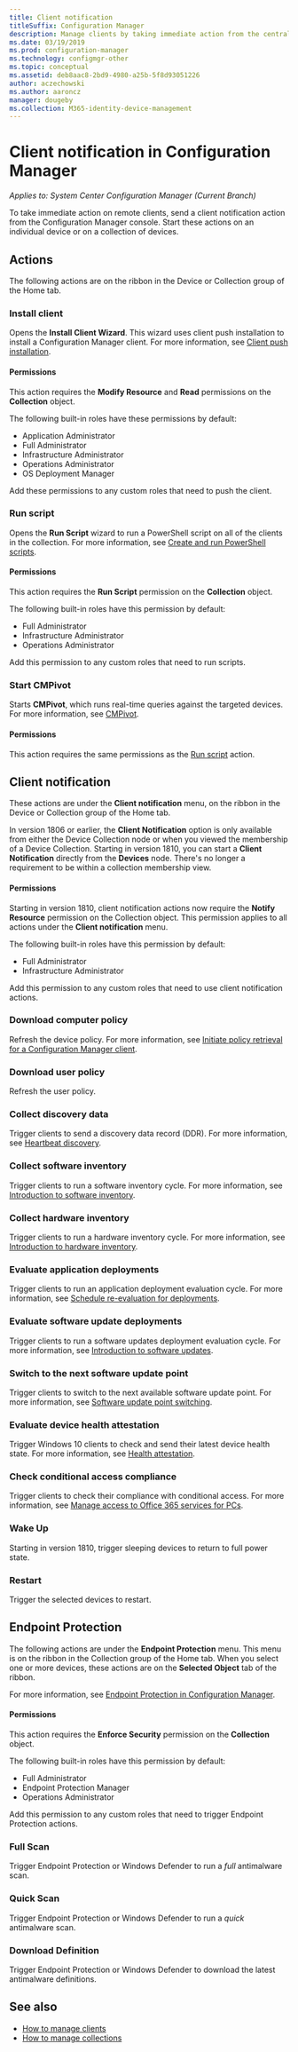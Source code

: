 ```yaml
---
title: Client notification
titleSuffix: Configuration Manager
description: Manage clients by taking immediate action from the central Configuration Manager console.
ms.date: 03/19/2019
ms.prod: configuration-manager
ms.technology: configmgr-other
ms.topic: conceptual
ms.assetid: deb8aac8-2bd9-4980-a25b-5f8d93051226
author: aczechowski
ms.author: aaroncz
manager: dougeby
ms.collection: M365-identity-device-management
---
```


# Client notification in Configuration Manager

*Applies to: System Center Configuration Manager (Current Branch)*

To take immediate action on remote clients, send a client notification action from the Configuration Manager console. Start these actions on an individual device or on a collection of devices. 



## Actions

The following actions are on the ribbon in the Device or Collection group of the Home tab. 


### Install client

Opens the **Install Client Wizard**. This wizard uses client push installation to install a Configuration Manager client. For more information, see [Client push installation](/sccm/core/clients/deploy/deploy-clients-to-windows-computers#BKMK_ClientPush).

#### Permissions
This action requires the **Modify Resource** and **Read** permissions on the **Collection** object. 

The following built-in roles have these permissions by default:
- Application Administrator  
- Full Administrator  
- Infrastructure Administrator  
- Operations Administrator  
- OS Deployment Manager  

Add these permissions to any custom roles that need to push the client.


### Run script

Opens the **Run Script** wizard to run a PowerShell script on all of the clients in the collection. For more information, see [Create and run PowerShell scripts](/sccm/apps/deploy-use/create-deploy-scripts).

#### Permissions
This action requires the **Run Script** permission on the **Collection** object. 

The following built-in roles have this permission by default:
- Full Administrator  
- Infrastructure Administrator  
- Operations Administrator  

Add this permission to any custom roles that need to run scripts.


### Start CMPivot

Starts **CMPivot**, which runs real-time queries against the targeted devices. For more information, see [CMPivot](/sccm/core/servers/manage/cmpivot).

#### Permissions
This action requires the same permissions as the [Run script](#run-script) action. 



## Client notification

These actions are under the **Client notification** menu, on the ribbon in the Device or Collection group of the Home tab.

In version 1806 or earlier, the **Client Notification** option is only available from either the Device Collection node or when you viewed the membership of a Device Collection. Starting in version 1810, you can start a **Client Notification** directly from the **Devices** node. There's no longer a requirement to be within a collection membership view. <!--SCCMDocs-pr issue 2972-->

#### Permissions
<!--SCCMDocs-pr issue #2972-->
Starting in version 1810, client notification actions now require the **Notify Resource** permission on the Collection object. This permission applies to all actions under the **Client notification** menu. 

The following built-in roles have this permission by default:
- Full Administrator  
- Infrastructure Administrator  

Add this permission to any custom roles that need to use client notification actions.


### Download computer policy

Refresh the device policy. For more information, see [Initiate policy retrieval for a Configuration Manager client](/sccm/core/clients/manage/manage-clients#BKMK_PolicyRetrieval).  


### Download user policy

Refresh the user policy.  


### Collect discovery data

Trigger clients to send a discovery data record (DDR). For more information, see [Heartbeat discovery](/sccm/core/servers/deploy/configure/about-discovery-methods#bkmk_aboutHeartbeat).  


### Collect software inventory

Trigger clients to run a software inventory cycle. For more information, see [Introduction to software inventory](/sccm/core/clients/manage/inventory/introduction-to-software-inventory).  


### Collect hardware inventory

Trigger clients to run a hardware inventory cycle. For more information, see [Introduction to hardware inventory](/sccm/core/clients/manage/inventory/introduction-to-hardware-inventory).  


### Evaluate application deployments

Trigger clients to run an application deployment evaluation cycle. For more information, see [Schedule re-evaluation for deployments](/sccm/core/clients/deploy/about-client-settings#schedule-re-evaluation-for-deployments).  


### Evaluate software update deployments

Trigger clients to run a software updates deployment evaluation cycle. For more information, see [Introduction to software updates](/sccm/sum/understand/software-updates-introduction).  


### Switch to the next software update point

Trigger clients to switch to the next available software update point. For more information, see [Software update point switching](/sccm/sum/plan-design/plan-for-software-updates#BKMK_SUPSwitching).  


### Evaluate device health attestation

Trigger Windows 10 clients to check and send their latest device health state. For more information, see [Health attestation](/sccm/core/servers/manage/health-attestation).  


### Check conditional access compliance

Trigger clients to check their compliance with conditional access. For more information, see [Manage access to Office 365 services for PCs](/sccm/mdm/deploy-use/manage-access-to-o365-services-for-pcs-managed-by-sccm).  


### Wake Up

Starting in version 1810, trigger sleeping devices to return to full power state.


### Restart

Trigger the selected devices to restart. 



## Endpoint Protection

The following actions are under the **Endpoint Protection** menu. This menu is on the ribbon in the Collection group of the Home tab. When you select one or more devices, these actions are on the **Selected Object** tab of the ribbon.

For more information, see [Endpoint Protection in Configuration Manager](/sccm/protect/deploy-use/endpoint-protection).

#### Permissions
This action requires the **Enforce Security** permission on the **Collection** object. 

The following built-in roles have this permission by default:
- Full Administrator  
- Endpoint Protection Manager  
- Operations Administrator  

Add this permission to any custom roles that need to trigger Endpoint Protection actions.


### Full Scan

Trigger Endpoint Protection or Windows Defender to run a *full* antimalware scan.  


### Quick Scan

Trigger Endpoint Protection or Windows Defender to run a *quick* antimalware scan.  


### Download Definition

Trigger Endpoint Protection or Windows Defender to download the latest antimalware definitions.  



## See also

- [How to manage clients](/sccm/core/clients/manage/manage-clients)
- [How to manage collections](/sccm/core/clients/manage/collections/manage-collections)
